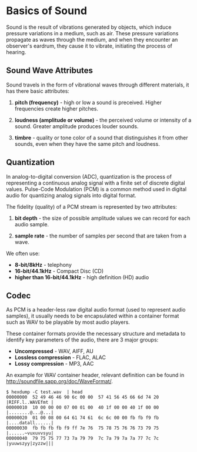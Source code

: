 # Basics of Sound #

Sound is the result of vibrations generated by objects, which induce pressure variations in a medium, such as air. These pressure variations propagate as waves through the medium, and when they encounter an observer's eardrum, they cause it to vibrate, initiating the process of hearing.


## Sound Wave Attributes ##

Sound travels in the form of vibrational waves through different materials, it has there basic attributes:

1. **pitch (frequency)** - high or low a sound is preceived. Higher frequencies create higher pitches.

2. **loudness (amplitude or volume)** - the perceived volume or intensity of a sound. Greater amplitude produces louder sounds.

3. **timbre** - quality or tone color of a sound that distinguishes it from other sounds, even when they have the same pitch and loudness.


## Quantization ##

In analog-to-digital conversion (ADC), quantization is the process of representing a continuous analog signal with a finite set of discrete digital values. Pulse-Code Modulation (PCM) is a common method used in digital audio for quantizing analog signals into digital format.

The fidelity (quality) of a PCM stream is represented by two attributes:
1. **bit depth** - the size of possible amplitude values we can record for each audio sample.

2. **sample rate** - the number of samples per second that are taken from a wave. 

We often use:
+ **8-bit/8kHz** - telephony
+ **16-bit/44.1kHz** - Compact Disc (CD)
+ **higher than 16-bit/44.1kHz** - high definition (HD) audio

## Codec ##

As PCM is a header-less raw digital audio format (used to represent audio samples), it usually needs to be encapsulated within a container format such as WAV to be playable by most audio players. 

These container formats provide the necessary structure and metadata to identify key parameters of the audio, there are 3 major groups:

+ **Uncompressed** - WAV, AIFF, AU
+ **Lossless compression** - FLAC, ALAC
+ **Lossy compression** - MP3, AAC

An example for WAV container header, relevant definition can be found in http://soundfile.sapp.org/doc/WaveFormat/.

``` 
$ hexdump -C test.wav  | head
00000000  52 49 46 46 90 6c 00 00  57 41 56 45 66 6d 74 20  |RIFF.l..WAVEfmt |
00000010  10 00 00 00 07 00 01 00  40 1f 00 00 40 1f 00 00  |........@...@...|
00000020  01 00 08 00 64 61 74 61  6c 6c 00 00 fb fb f9 fb  |....datall......|
00000030  fb fb fb fb f9 ff 7e 76  75 78 75 76 76 73 79 75  |......~vuxuvvsyu|
00000040  79 75 75 77 73 7a 79 79  7c 7a 79 7a 7a 77 7c 7c  |yuuwszyy|zyzzw|||
```

